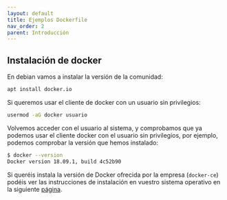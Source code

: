 ```yaml
---
layout: default
title: Ejemplos Dockerfile
nav_order: 2
parent: Introducción
---
```

## Instalación de docker

En debian vamos a instalar la versión de la comunidad:

```bash
apt install docker.io
```

Si queremos usar el cliente de docker con un usuario sin privilegios:

```bash
usermod -aG docker usuario
```

Volvemos acceder con el usuario al sistema, y comprobamos que ya podemos usar el cliente docker con el usuario sin privilegios, por ejemplo, podemos comprobar la versión que hemos instalado:

```bash
$ docker --version
Docker version 18.09.1, build 4c52b90
```

Si queréis instala la versión de Docker ofrecida por la empresa (`docker-ce`) podéis ver las instrucciones de instalación en vuestro sistema operativo en la siguiente [página](https://docs.docker.com/get-docker/).